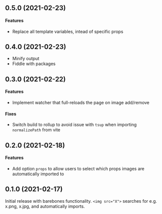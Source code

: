 ## 0.5.0 (2021-02-23)

#### Features
- Replace all template variables, intead of specific props

## 0.4.0 (2021-02-23)

- Minify output
- Fiddle with packages

## 0.3.0 (2021-02-22)

#### Features
- Implement watcher that full-reloads the page on image add/remove

#### Fixes
- Switch build to rollup to avoid issue with `tsup` when importing `normalizePath` from vite

## 0.2.0 (2021-02-18)

#### Features
- Add option `props` to allow users to select which props images are automatically imported to

## 0.1.0 (2021-02-17)

Initial release with barebones functionality. `<img src="X">` searches for e.g. x.png, x.jpg, and automatically imports.
